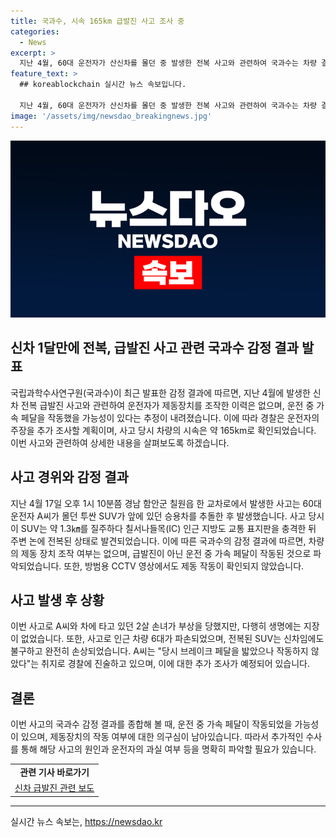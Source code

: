 ```yaml
---
title: 국과수, 시속 165km 급발진 사고 조사 중
categories:
  - News
excerpt: >
  지난 4월, 60대 운전자가 산신차를 몰던 중 발생한 전복 사고와 관련하여 국과수는 차량 결함을 발견하지 못했다는 의견을 밝혔습니다. 정밀 감정 결과에 따르면 운전자의 제동장치 조작 이력은 없으며, 사고 직전 가속 페달을 작동했을 가능성이 있다고 추정했으며, 경찰은 추가 조사를 진행할 예정입니다. 사고로 운전자와 손녀가 다쳤고, 주변 차량도 피해를 입었습니다. (150자)
feature_text: >
  ## koreablockchain 실시간 뉴스 속보입니다.

  지난 4월, 60대 운전자가 산신차를 몰던 중 발생한 전복 사고와 관련하여 국과수는 차량 결함을 발견하지 못했다는 의견을 밝혔습니다. 정밀 감정 결과에 따르면 운전자의 제동장치 조작 이력은 없으며, 사고 직전 가속 페달을 작동했을 가능성이 있다고 추정했으며, 경찰은 추가 조사를 진행할 예정입니다. 사고로 운전자와 손녀가 다쳤고, 주변 차량도 피해를 입었습니다. (150자)
image: '/assets/img/newsdao_breakingnews.jpg'
---
```


<p><img src="/assets/img/newsdao_breakingnews.jpg" alt="koreablockchain 속보" /></p>

<h2 data-ke-size="size26">신차 1달만에 전복, 급발진 사고 관련 국과수 감정 결과 발표</h2>

<p data-ke-size="size16">국립과학수사연구원(국과수)이 최근 발표한 감정 결과에 따르면, 지난 4월에 발생한 신차 전복 급발진 사고와 관련하여 운전자가 제동장치를 조작한 이력은 없으며, 운전 중 가속 페달을 작동했을 가능성이 있다는 추정이 내려졌습니다. 이에 따라 경찰은 운전자의 주장을 추가 조사할 계획이며, 사고 당시 차량의 시속은 약 165km로 확인되었습니다. 이번 사고와 관련하여 상세한 내용을 살펴보도록 하겠습니다.</p>

<h2 data-ke-size="size24">사고 경위와 감정 결과</h2>

<p data-ke-size="size16">지난 4월 17일 오후 1시 10분쯤 경남 함안군 칠원읍 한 교차로에서 발생한 사고는 60대 운전자 A씨가 몰던 투싼 SUV가 앞에 있던 승용차를 추돌한 후 발생했습니다. 사고 당시 이 SUV는 약 1.3㎞를 질주하다 칠서나들목(IC) 인근 지방도 교통 표지판을 충격한 뒤 주변 논에 전복된 상태로 발견되었습니다. 이에 따른 국과수의 감정 결과에 따르면, 차량의 제동 장치 조작 여부는 없으며, 급발진이 아닌 운전 중 가속 페달이 작동된 것으로 파악되었습니다. 또한, 방범용 CCTV 영상에서도 제동 작동이 확인되지 않았습니다.</p>

<h2 data-ke-size="size24">사고 발생 후 상황</h2>

<p data-ke-size="size16">이번 사고로 A씨와 차에 타고 있던 2살 손녀가 부상을 당했지만, 다행히 생명에는 지장이 없었습니다. 또한, 사고로 인근 차량 6대가 파손되었으며, 전복된 SUV는 신차임에도 불구하고 완전히 손상되었습니다. A씨는 "당시 브레이크 페달을 밟았으나 작동하지 않았다"는 취지로 경찰에 진술하고 있으며, 이에 대한 추가 조사가 예정되어 있습니다.</p>

<h2 data-ke-size="size24">결론</h2>

<p data-ke-size="size16">이번 사고의 국과수 감정 결과를 종합해 볼 때, 운전 중 가속 페달이 작동되었을 가능성이 있으며, 제동장치의 작동 여부에 대한 의구심이 남아있습니다. 따라서 추가적인 수사를 통해 해당 사고의 원인과 운전자의 과실 여부 등을 명확히 파악할 필요가 있습니다.</p>

<table>
    <tr>
        <td style="text-align: center; height: 17px;"><b>관련 기사 바로가기</b></td>
    </tr>
    <tr>
        <td style="text-align: center; height: 17px;"><a href="https://www.examplelink.com">신차 급발진 관련 보도</a></td>
    </tr>
</table>

<p><hr></p>
실시간 뉴스 속보는, <a href="https://newsdao.kr" rel="dofollow">https://newsdao.kr</a>


